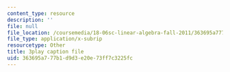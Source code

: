 ```yaml
---
content_type: resource
description: ''
file: null
file_location: /coursemedia/18-06sc-linear-algebra-fall-2011/363695a777b1d9d3e20e73ff7c3225fc_YzZUIYRCE38.srt
file_type: application/x-subrip
resourcetype: Other
title: 3play caption file
uid: 363695a7-77b1-d9d3-e20e-73ff7c3225fc
---
```

